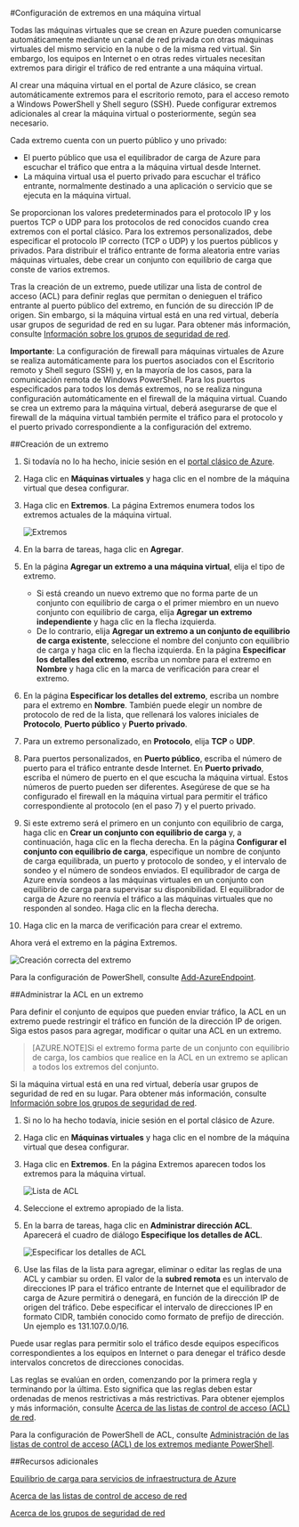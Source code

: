 <properties 
	pageTitle="Set up endpoints on a virtual machine in Azure" 
	description="Learn to set up endpoints in the classic portal to allow communication with a virtual machine in Azure." 
	services="virtual-machines" 
	documentationCenter="" 
	authors="KBDAzure" 
	manager="timlt" 
	editor="" 
tags="AZURE CLASSIC PORTAL"/>

<tags 
	ms.service="virtual-machines" 
	ms.workload="infrastructure-services" 
	ms.tgt_pltfrm="na" 
	ms.devlang="na" 
	ms.topic="article" 
	ms.date="04/27/2015" 
	ms.author="kathydav"/>

#Configuración de extremos en una máquina virtual

Todas las máquinas virtuales que se crean en Azure pueden comunicarse automáticamente mediante un canal de red privada con otras máquinas virtuales del mismo servicio en la nube o de la misma red virtual. Sin embargo, los equipos en Internet o en otras redes virtuales necesitan extremos para dirigir el tráfico de red entrante a una máquina virtual.

Al crear una máquina virtual en el portal de Azure clásico, se crean automáticamente extremos para el escritorio remoto, para el acceso remoto a Windows PowerShell y Shell seguro \(SSH\). Puede configurar extremos adicionales al crear la máquina virtual o posteriormente, según sea necesario.

Cada extremo cuenta con un puerto público y uno privado:

- El puerto público que usa el equilibrador de carga de Azure para escuchar el tráfico que entra a la máquina virtual desde Internet. 
- La máquina virtual usa el puerto privado para escuchar el tráfico entrante, normalmente destinado a una aplicación o servicio que se ejecuta en la máquina virtual.

Se proporcionan los valores predeterminados para el protocolo IP y los puertos TCP o UDP para los protocolos de red conocidos cuando crea extremos con el portal clásico. Para los extremos personalizados, debe especificar el protocolo IP correcto \(TCP o UDP\) y los puertos públicos y privados. Para distribuir el tráfico entrante de forma aleatoria entre varias máquinas virtuales, debe crear un conjunto con equilibrio de carga que conste de varios extremos.

Tras la creación de un extremo, puede utilizar una lista de control de acceso \(ACL\) para definir reglas que permitan o denieguen el tráfico entrante al puerto público del extremo, en función de su dirección IP de origen. Sin embargo, si la máquina virtual está en una red virtual, debería usar grupos de seguridad de red en su lugar. Para obtener más información, consulte [Información sobre los grupos de seguridad de red](https://msdn.microsoft.com/library/azure/dn848316.aspx).

**Importante**: La configuración de firewall para máquinas virtuales de Azure se realiza automáticamente para los puertos asociados con el Escritorio remoto y Shell seguro \(SSH\) y, en la mayoría de los casos, para la comunicación remota de Windows PowerShell. Para los puertos especificados para todos los demás extremos, no se realiza ninguna configuración automáticamente en el firewall de la máquina virtual. Cuando se crea un extremo para la máquina virtual, deberá asegurarse de que el firewall de la máquina virtual también permite el tráfico para el protocolo y el puerto privado correspondiente a la configuración del extremo.

##Creación de un extremo

1.	Si todavía no lo ha hecho, inicie sesión en el [portal clásico de Azure](http://manage.windowsazure.com/).
2.	Haga clic en **Máquinas virtuales** y haga clic en el nombre de la máquina virtual que desea configurar.
3.	Haga clic en **Extremos**. La página Extremos enumera todos los extremos actuales de la máquina virtual.

	![Extremos](./media/virtual-machines-set-up-endpoints-classic-portal/endpointswindows.png)
 
4.	En la barra de tareas, haga clic en **Agregar**.
5.	En la página **Agregar un extremo a una máquina virtual**, elija el tipo de extremo. 

	- Si está creando un nuevo extremo que no forma parte de un conjunto con equilibrio de carga o el primer miembro en un nuevo conjunto con equilibrio de carga, elija **Agregar un extremo independiente** y haga clic en la flecha izquierda.
	- De lo contrario, elija **Agregar un extremo a un conjunto de equilibrio de carga existente**, seleccione el nombre del conjunto con equilibrio de carga y haga clic en la flecha izquierda. En la página **Especificar los detalles del extremo**, escriba un nombre para el extremo en **Nombre** y haga clic en la marca de verificación para crear el extremo.

6.	En la página **Especificar los detalles del extremo**, escriba un nombre para el extremo en **Nombre**. También puede elegir un nombre de protocolo de red de la lista, que rellenará los valores iniciales de **Protocolo**, **Puerto público** y **Puerto privado**.
7.	Para un extremo personalizado, en **Protocolo**, elija **TCP** o **UDP**.
8.	Para puertos personalizados, en **Puerto público**, escriba el número de puerto para el tráfico entrante desde Internet. En **Puerto privado**, escriba el número de puerto en el que escucha la máquina virtual. Estos números de puerto pueden ser diferentes. Asegúrese de que se ha configurado el firewall en la máquina virtual para permitir el tráfico correspondiente al protocolo \(en el paso 7\) y el puerto privado.
9.	Si este extremo será el primero en un conjunto con equilibrio de carga, haga clic en **Crear un conjunto con equilibrio de carga** y, a continuación, haga clic en la flecha derecha. En la página **Configurar el conjunto con equilibrio de carga**, especifique un nombre de conjunto de carga equilibrada, un puerto y protocolo de sondeo, y el intervalo de sondeo y el número de sondeos enviados. El equilibrador de carga de Azure envía sondeos a las máquinas virtuales en un conjunto con equilibrio de carga para supervisar su disponibilidad. El equilibrador de carga de Azure no reenvía el tráfico a las máquinas virtuales que no responden al sondeo. Haga clic en la flecha derecha.
10.	Haga clic en la marca de verificación para crear el extremo.

Ahora verá el extremo en la página Extremos.

![Creación correcta del extremo](./media/virtual-machines-set-up-endpoints-classic-portal/endpointwindowsnew.png)
 
Para la configuración de PowerShell, consulte [Add-AzureEndpoint](https://msdn.microsoft.com/library/azure/dn495300.aspx).

##Administrar la ACL en un extremo

Para definir el conjunto de equipos que pueden enviar tráfico, la ACL en un extremo puede restringir el tráfico en función de la dirección IP de origen. Siga estos pasos para agregar, modificar o quitar una ACL en un extremo.

> [AZURE.NOTE]Si el extremo forma parte de un conjunto con equilibrio de carga, los cambios que realice en la ACL en un extremo se aplican a todos los extremos del conjunto.

Si la máquina virtual está en una red virtual, debería usar grupos de seguridad de red en su lugar. Para obtener más información, consulte [Información sobre los grupos de seguridad de red](https://msdn.microsoft.com/library/azure/dn848316.aspx).


1.	Si no lo ha hecho todavía, inicie sesión en el portal clásico de Azure.
2.	Haga clic en **Máquinas virtuales** y haga clic en el nombre de la máquina virtual que desea configurar.
3.	Haga clic en **Extremos**. En la página Extremos aparecen todos los extremos para la máquina virtual.

    ![Lista de ACL](./media/virtual-machines-set-up-endpoints-classic-portal/EndpointsShowsDefaultEndpointsForVM.png)
 
4.	Seleccione el extremo apropiado de la lista.
5.	En la barra de tareas, haga clic en **Administrar dirección ACL**. Aparecerá el cuadro de diálogo **Especifique los detalles de ACL**.

    ![Especificar los detalles de ACL](./media/virtual-machines-set-up-endpoints-classic-portal/EndpointACLdetails.png)
 
6.	Use las filas de la lista para agregar, eliminar o editar las reglas de una ACL y cambiar su orden. El valor de la **subred remota** es un intervalo de direcciones IP para el tráfico entrante de Internet que el equilibrador de carga de Azure permitirá o denegará, en función de la dirección IP de origen del tráfico. Debe especificar el intervalo de direcciones IP en formato CIDR, también conocido como formato de prefijo de dirección. Un ejemplo es 131.107.0.0/16.

Puede usar reglas para permitir solo el tráfico desde equipos específicos correspondientes a los equipos en Internet o para denegar el tráfico desde intervalos concretos de direcciones conocidas.

Las reglas se evalúan en orden, comenzando por la primera regla y terminando por la última. Esto significa que las reglas deben estar ordenadas de menos restrictivas a más restrictivas. Para obtener ejemplos y más información, consulte [Acerca de las listas de control de acceso \(ACL\) de red](http://go.microsoft.com/fwlink/p/?linkid=303816&clcid=0x409).

Para la configuración de PowerShell de ACL, consulte [Administración de las listas de control de acceso \(ACL\) de los extremos mediante PowerShell](https://msdn.microsoft.com/library/azure/dn376543.aspx).

##Recursos adicionales

[Equilibrio de carga para servicios de infraestructura de Azure](virtual-machines-load-balance.md)

[Acerca de las listas de control de acceso de red](http://go.microsoft.com/fwlink/p/?linkid=303816&clcid=0x409)

[Acerca de los grupos de seguridad de red](https://msdn.microsoft.com/library/azure/dn848316.aspx)



<!--HONumber=52-->
